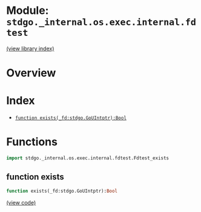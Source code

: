# Module: `stdgo._internal.os.exec.internal.fdtest`

[(view library index)](../../../../../stdgo.md)


# Overview


# Index


- [`function exists(_fd:stdgo.GoUIntptr):Bool`](<#function-exists>)

# Functions


```haxe
import stdgo._internal.os.exec.internal.fdtest.Fdtest_exists
```


## function exists


```haxe
function exists(_fd:stdgo.GoUIntptr):Bool
```


[\(view code\)](<./Fdtest_exists.hx#L2>)


